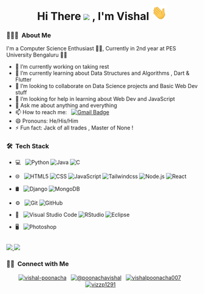 <h1 align="Center">  Hi There <img src="https://media.giphy.com/media/WUlplcMpOCEmTGBtBW/giphy.gif" width="40px"> , I'm Vishal <img src="https://raw.githubusercontent.com/ABSphreak/ABSphreak/master/gifs/Hi.gif" width="40px" /> </h1>


<h3> 👨🏻‍💻 &nbsp;About Me </h3>

I'm a Computer Science Enthusiast  👨‍💻, Currently in 2nd year  at PES University Bengaluru 👨‍🎓

- 🔭 I’m currently working on taking rest  
- 🌱 I’m currently learning about Data Structures and Algorithms , Dart & Flutter
- 👯 I’m looking to collaborate on Data Science projects and Basic Web Dev stuff
- 🤔 I’m looking for help in learning about Web Dev and JavaScript 
- 💬 Ask me about anything and everything 
- 📫 How to reach me: &nbsp;&nbsp;[![Gmail Badge](https://img.shields.io/badge/-Gmail-c14438?style=flat-square&logo=Gmail&logoColor=white&link=mailto:shuklaraghav321.com)](mailto:vishalpoonacha007@gmail.com)
-  😄 Pronouns: He/His/Him
- ⚡ Fun fact: Jack of all trades , Master of None ! 

<h3> 🛠 &nbsp;Tech Stack</h3>

- 💻 &nbsp;
  ![Python](https://img.shields.io/badge/-Python-333333?style=flat&logo=python)
  ![Java](https://img.shields.io/badge/-Java-333333?style=flat&logo=Java&logoColor=007396)
  ![C](https://img.shields.io/badge/-C-333333?style=flat&logo=C%2B%2B&logoColor=00599C)
  
- 🌐 &nbsp;
  ![HTML5](https://img.shields.io/badge/-HTML5-333333?style=flat&logo=HTML5)
  ![CSS](https://img.shields.io/badge/-CSS-333333?style=flat&logo=CSS3&logoColor=1572B6)
  ![JavaScript](https://img.shields.io/badge/-JavaScript-333333?style=flat&logo=javascript)
  ![Tailwindcss](https://img.shields.io/badge/-Tailwindcss-333333?style=flat&logo=tailwindcss&logoColor=563D7C)
  ![Node.js](https://img.shields.io/badge/-Node.js-333333?style=flat&logo=node.js)
  ![React](https://img.shields.io/badge/-React-333333?style=flat&logo=react)
- 🛢 &nbsp;
  ![Django](https://img.shields.io/badge/-Django-333333?style=flat&logo=django)
  ![MongoDB](https://img.shields.io/badge/-MongoDB-333333?style=flat&logo=mongodb)
- ⚙️ &nbsp;
  ![Git](https://img.shields.io/badge/-Git-333333?style=flat&logo=git)
  ![GitHub](https://img.shields.io/badge/-GitHub-333333?style=flat&logo=github)
  
- 🔧 &nbsp;
  ![Visual Studio Code](https://img.shields.io/badge/-Visual%20Studio%20Code-333333?style=flat&logo=visual-studio-code&logoColor=007ACC)
  ![RStudio](https://img.shields.io/badge/-RStudio-333333?style=flat&logo=rstudio)
  ![Eclipse](https://img.shields.io/badge/-Eclipse-333333?style=flat&logo=eclipse-ide&logoColor=2C2255)
- 🖥 &nbsp;
  ![Photoshop](https://img.shields.io/badge/-Photoshop-333333?style=flat&logo=adobe-photoshop)
  

<br/>

<a href="https://github.com/vishal poonacha">
  <img height="180em" src="https://github-readme-stats.vercel.app/api?username=vishalpoonacha&theme=dark&show_icons=true" />
  <img height="180em" src="https://github-readme-stats.vercel.app/api/top-langs/?username=&theme=dark&layout=compact" />
   
</a>

<br/>

<h3> 🤝🏻 &nbsp;Connect with Me </h3>

<p align="center">
<a href="https://www.linkedin.com/in/vishal-poonacha-a308851b1/" target="_blank"><img align="center" src="https://cdn.jsdelivr.net/npm/simple-icons@3.1.0/icons/linkedin.svg" alt="vishal-poonacha" height="25" width="25" /></a>&nbsp;&nbsp;
<a href="https://twitter.com/poonachavishal" target="_blank"><img align="center" src="https://cdn.jsdelivr.net/npm/simple-icons@3.0.1/icons/twitter.svg" alt="@poonachavishal" height="25" width="25" /></a>&nbsp;&nbsp;
<a href="https://devpost.com/vishalpoonacha007/" target="_blank"><img align="center" src="https://cdn.jsdelivr.net/npm/simple-icons@3.0.1/icons/dev-dot-to.svg" alt="vishalpoonacha007" height="25" width="25" /></a> &nbsp;&nbsp;
<a href="https://instagram.com/vizzp1291" target="_blank"><img align="center" src="https://cdn.jsdelivr.net/npm/simple-icons@3.0.1/icons/instagram.svg" alt="vizzp1291" height="25" width="25" /></a>&nbsp;&nbsp;
</p>

